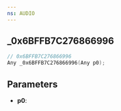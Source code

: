 ```yaml
---
ns: AUDIO
---
```

## _0x6BFFB7C276866996

```c
// 0x6BFFB7C276866996
Any _0x6BFFB7C276866996(Any p0);
```

## Parameters
* **p0**:
